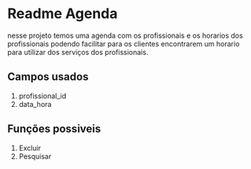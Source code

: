 # Readme Agenda

nesse projeto temos uma agenda com os profissionais e os horarios dos profissionais podendo facilitar para os clientes encontrarem um horario para utilizar dos serviços dos profissionais.

## Campos usados 

1. profissional_id
2. data_hora



## Funções possiveis

1. Excluir
2. Pesquisar

